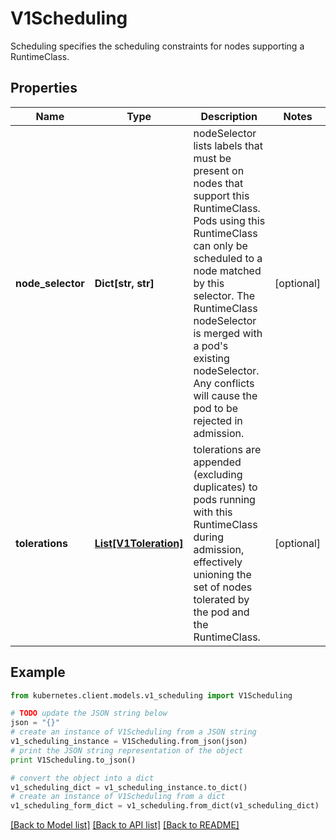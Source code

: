 # V1Scheduling

Scheduling specifies the scheduling constraints for nodes supporting a RuntimeClass.

## Properties
Name | Type | Description | Notes
------------ | ------------- | ------------- | -------------
**node_selector** | **Dict[str, str]** | nodeSelector lists labels that must be present on nodes that support this RuntimeClass. Pods using this RuntimeClass can only be scheduled to a node matched by this selector. The RuntimeClass nodeSelector is merged with a pod&#39;s existing nodeSelector. Any conflicts will cause the pod to be rejected in admission. | [optional] 
**tolerations** | [**List[V1Toleration]**](V1Toleration.md) | tolerations are appended (excluding duplicates) to pods running with this RuntimeClass during admission, effectively unioning the set of nodes tolerated by the pod and the RuntimeClass. | [optional] 

## Example

```python
from kubernetes.client.models.v1_scheduling import V1Scheduling

# TODO update the JSON string below
json = "{}"
# create an instance of V1Scheduling from a JSON string
v1_scheduling_instance = V1Scheduling.from_json(json)
# print the JSON string representation of the object
print V1Scheduling.to_json()

# convert the object into a dict
v1_scheduling_dict = v1_scheduling_instance.to_dict()
# create an instance of V1Scheduling from a dict
v1_scheduling_form_dict = v1_scheduling.from_dict(v1_scheduling_dict)
```
[[Back to Model list]](../README.md#documentation-for-models) [[Back to API list]](../README.md#documentation-for-api-endpoints) [[Back to README]](../README.md)


